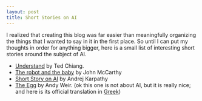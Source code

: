 ```yaml
---
layout: post
title: Short Stories on AI 
---
```


I realized that creating this blog was far easier than meaningfully organizing the things that I wanted to say in it in the first place. So until I can put my thoughts in order for anything bigger, here is a small list of interesting short stories around the subject of AI.
- [Understand](https://web.archive.org/web/20140527121332/http://www.infinityplus.co.uk/stories/under.htm) by Ted Chiang.
- [The robot and the baby](http://www-formal.stanford.edu/jmc/robotandbaby/robotandbaby.html) by John McCarthy
- [Short Story on AI](http://karpathy.github.io/2015/11/14/ai/) by Andrej Karpathy
- [The Egg](http://www.galactanet.com/oneoff/theegg_mod.html) by Andy Weir. (ok this one is not about AI, but it is really nice; and here is its official translation in [Greek](http://www.galactanet.com/oneoff/theegg_el.html))
